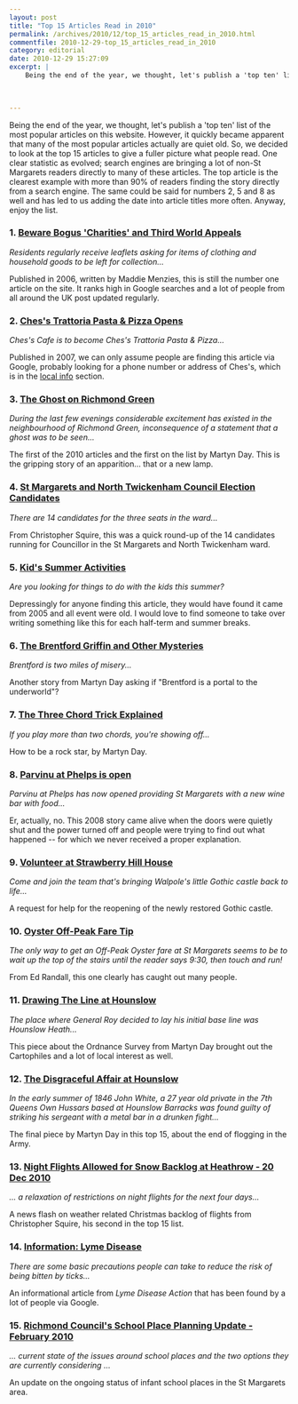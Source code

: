 ```yaml
---
layout: post
title: "Top 15 Articles Read in 2010"
permalink: /archives/2010/12/top_15_articles_read_in_2010.html
commentfile: 2010-12-29-top_15_articles_read_in_2010
category: editorial
date: 2010-12-29 15:27:09
excerpt: |
    Being the end of the year, we thought, let's publish a 'top ten' list of the most popular articles on this website.  However, it quickly became apparent that many of the most popular articles actually are quiet old.  So, we decided to look at the top 15 articles to give a fuller picture what people read.  One clear statistic as evolved; search engines are bringing a lot of non-St Margarets readers directly to many of these articles.  The top article is the clearest example with more than 90% of readers finding the story directly from a search engine.  The same could be said for numbers 2, 5 and 8 as well and has led to us adding the date into article titles more often.  Anyway, enjoy the list.
    
    

---
```


Being the end of the year, we thought, let's publish a 'top ten' list of the most popular articles on this website. However, it quickly became apparent that many of the most popular articles actually are quiet old. So, we decided to look at the top 15 articles to give a fuller picture what people read. One clear statistic as evolved; search engines are bringing a lot of non-St Margarets readers directly to many of these articles. The top article is the clearest example with more than 90% of readers finding the story directly from a search engine. The same could be said for numbers 2, 5 and 8 as well and has led to us adding the date into article titles more often. Anyway, enjoy the list.

### 1. [Beware Bogus 'Charities' and Third World Appeals](/archives/2006/11/beware_bogus_ch.html)

<em>Residents regularly receive leaflets asking for items of clothing and household goods to be left for collection...</em>

Published in 2006, written by Maddie Menzies, this is still the number one article on the site. It ranks high in Google searches and a lot of people from all around the UK post updated regularly.

### 2. [Ches's Trattoria Pasta & Pizza Opens](/archives/2007/12/chess_trattoria_pasta_pizza_opens.html)

<em>Ches's Cafe is to become Ches's Trattoria Pasta & Pizza...</em>

Published in 2007, we can only assume people are finding this article via Google, probably looking for a phone number or address of Ches's, which is in the [local info](/directory/restaurant/200506220009) section.

### 3. [The Ghost on Richmond Green](/archives/2010/09/the_ghost_on_richmond_green.html)

<em>During the last few evenings considerable excitement has existed in the neighbourhood of Richmond Green, inconsequence of a statement that a ghost was to be seen...</em>

The first of the 2010 articles and the first on the list by Martyn Day. This is the gripping story of an apparition... that or a new lamp.

### 4. [St Margarets and North Twickenham Council Election Candidates](/archives/2010/04/st_margarets_and_north_twickenham_council_election.html)

<em>There are 14 candidates for the three seats in the ward...</em>

From Christopher Squire, this was a quick round-up of the 14 candidates running for Councillor in the St Margarets and North Twickenham ward.

### 5. [Kid's Summer Activities](/archives/2005/07/kids_summer_act.html)

<em>Are you looking for things to do with the kids this summer?</em>

Depressingly for anyone finding this article, they would have found it came from 2005 and all event were old. I would love to find someone to take over writing something like this for each half-term and summer breaks.

### 6. [The Brentford Griffin and Other Mysteries](/archives/2009/05/the_brentford_griffin_and_other_mysteries.html)

<em>Brentford is two miles of misery...</em>

Another story from Martyn Day asking if "Brentford is a portal to the underworld"?

### 7. [The Three Chord Trick Explained](/archives/2009/03/the_three_chord_trick_explained.html)

<em>If you play more than two chords, you're showing off...</em>

How to be a rock star, by Martyn Day.

### 8. [Parvinu at Phelps is open](/archives/2008/09/parvinu_at_phelps_is_open.html)

<em>Parvinu at Phelps has now opened providing St Margarets with a new wine bar with food...</em>

Er, actually, no. This 2008 story came alive when the doors were quietly shut and the power turned off and people were trying to find out what happened -- for which we never received a proper explanation.

### 9. [Volunteer at Strawberry Hill House](/archives/2010/05/volunteer_at_strawberry_hill_house.html)

<em>Come and join the team that's bringing Walpole's little Gothic castle back to life...</em>

A request for help for the reopening of the newly restored Gothic castle.

### 10. [Oyster Off-Peak Fare Tip](/archives/2010/02/oyster_offpeak_fare_tip.html)

<em>The only way to get an Off-Peak Oyster fare at St Margarets seems to be to wait up the top of the stairs until the reader says 9:30, then touch and run!</em>

From Ed Randall, this one clearly has caught out many people.

### 11. [Drawing The Line at Hounslow](/archives/2010/01/drawing_the_line_at_hounslow.html)

<em>The place where General Roy decided to lay his initial base line was Hounslow Heath...</em>

This piece about the Ordnance Survey from Martyn Day brought out the Cartophiles and a lot of local interest as well.

### 12. [The Disgraceful Affair at Hounslow](/archives/2010/01/the_disgraceful_affair_at_hounslow.html)

<em>In the early summer of 1846 John White, a 27 year old private in the 7th Queens Own Hussars based at Hounslow Barracks was found guilty of striking his sergeant with a metal bar in a drunken fight...</em>

The final piece by Martyn Day in this top 15, about the end of flogging in the Army.

### 13. [Night Flights Allowed for Snow Backlog at Heathrow - 20 Dec 2010](/archives/2010/12/night_flights_allowed_for_snow_backlog_at_heathrow.html)

<em>... a relaxation of restrictions on night flights for the next four days...</em>

A news flash on weather related Christmas backlog of flights from Christopher Squire, his second in the top 15 list.

### 14. [Information: Lyme Disease](/archives/2010/05/information_lyme_disease.html)

<em>There are some basic precautions people can take to reduce the risk of being bitten by ticks...</em>

An informational article from *Lyme Disease Action* that has been found by a lot of people via Google.

### 15. [Richmond Council's School Place Planning Update - February 2010](/archives/2010/02/richmond_councils_school_place_planning_update.html)

<em>... current state of the issues around school places and the two options they are currently considering ...</em>

An update on the ongoing status of infant school places in the St Margarets area.
